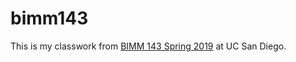 # bimm143

This is my classwork from [BIMM 143 Spring 2019](https://bioboot.github.io/bimm143_S19/) at UC San Diego.


